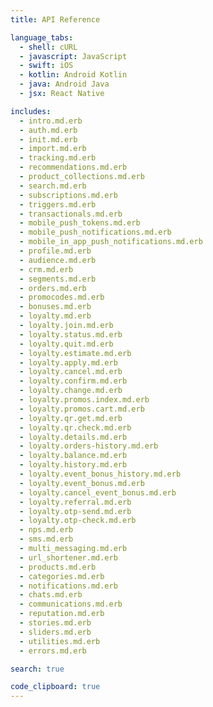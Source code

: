 ```yaml
---
title: API Reference

language_tabs:
  - shell: cURL
  - javascript: JavaScript
  - swift: iOS
  - kotlin: Android Kotlin
  - java: Android Java
  - jsx: React Native

includes:
  - intro.md.erb
  - auth.md.erb
  - init.md.erb
  - import.md.erb
  - tracking.md.erb
  - recommendations.md.erb
  - product_collections.md.erb
  - search.md.erb
  - subscriptions.md.erb
  - triggers.md.erb
  - transactionals.md.erb
  - mobile_push_tokens.md.erb
  - mobile_push_notifications.md.erb
  - mobile_in_app_push_notifications.md.erb
  - profile.md.erb
  - audience.md.erb
  - crm.md.erb
  - segments.md.erb
  - orders.md.erb
  - promocodes.md.erb
  - bonuses.md.erb
  - loyalty.md.erb
  - loyalty.join.md.erb
  - loyalty.status.md.erb
  - loyalty.quit.md.erb
  - loyalty.estimate.md.erb
  - loyalty.apply.md.erb
  - loyalty.cancel.md.erb
  - loyalty.confirm.md.erb
  - loyalty.change.md.erb
  - loyalty.promos.index.md.erb
  - loyalty.promos.cart.md.erb
  - loyalty.qr.get.md.erb
  - loyalty.qr.check.md.erb
  - loyalty.details.md.erb
  - loyalty.orders-history.md.erb
  - loyalty.balance.md.erb
  - loyalty.history.md.erb
  - loyalty.event_bonus_history.md.erb
  - loyalty.event_bonus.md.erb
  - loyalty.cancel_event_bonus.md.erb
  - loyalty.referral.md.erb
  - loyalty.otp-send.md.erb
  - loyalty.otp-check.md.erb
  - nps.md.erb
  - sms.md.erb
  - multi_messaging.md.erb
  - url_shortener.md.erb
  - products.md.erb
  - categories.md.erb
  - notifications.md.erb
  - chats.md.erb
  - communications.md.erb
  - reputation.md.erb
  - stories.md.erb
  - sliders.md.erb
  - utilities.md.erb
  - errors.md.erb 

search: true

code_clipboard: true
---
```


